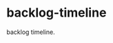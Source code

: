 backlog-timeline
==============================================================================

backlog timeline.

